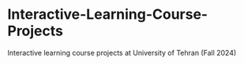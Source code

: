 # Interactive-Learning-Course-Projects
Interactive learning course projects at University of Tehran (Fall 2024)
